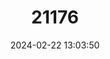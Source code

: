 ---
title: "21176"
category: "Sus philippensis"
draft: false
date: 2024-02-22 13:03:50
languages:
  English: ["Philippine Warty Pig"]
---